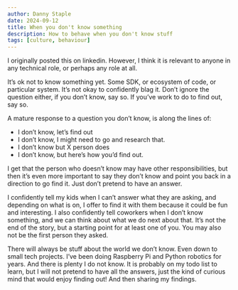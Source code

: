 ```yaml
---
author: Danny Staple
date: 2024-09-12
title: When you don't know something
description: How to behave when you don't know stuff
tags: [culture, behaviour]
---
```

I originally posted this on linkedin.
However, I think it is relevant to anyone in any technical role, or perhaps any role at all.

It’s ok not to know something yet.
Some SDK, or ecosystem of code, or particular system.
It’s not okay to confidently blag it.
Don’t ignore the question either, if you don’t know, say so.
If you’ve work to do to find out, say so.

A mature response to a question you don’t know, is along the lines of:
- I don’t know, let’s find out
- I don’t know, I might need to go and research that.
- I don’t know but X person does
- I don’t know, but here’s how you’d find out.

I get that the person who doesn’t know may have other responsibilities,
but then it’s even more important to say they don’t know and point you back in a direction to go find it.
Just don’t pretend to have an answer.

I confidently tell my kids when I can’t answer what they are asking,
and depending on what is on, I offer to find it with them because it could be fun and interesting.
I also confidently tell coworkers when I don’t know something,
and we can think about what we do next about that.
It’s not the end of the story, but a starting point for at least one of you.
You may also not be the first person they asked.

There will always be stuff about the world we don’t know.
Even down to small tech projects.
I’ve been doing Raspberry Pi and Python robotics for years.
And there is plenty I do not know.
It is probably on my todo list to learn, but I will not pretend to have all the answers,
just the kind of curious mind that would enjoy finding out!
And then sharing my findings.
